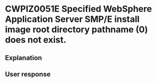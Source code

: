 # CWPIZ0051E Specified WebSphere Application Server SMP/E install image root directory pathname (0) does not exist.

## Explanation

## User response